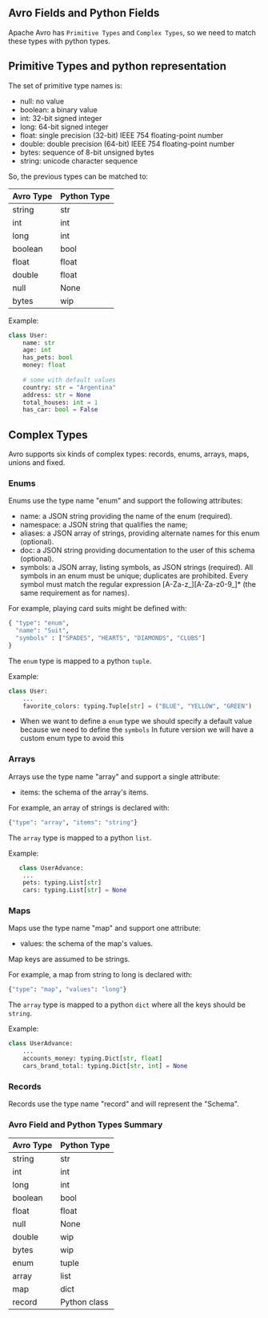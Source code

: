 ## Avro Fields and Python Fields

Apache Avro has `Primitive Types` and `Complex Types`, so we need to match these types with python types.

## Primitive Types and python representation

The set of primitive type names is:

* null: no value
* boolean: a binary value
* int: 32-bit signed integer
* long: 64-bit signed integer
* float: single precision (32-bit) IEEE 754 floating-point number
* double: double precision (64-bit) IEEE 754 floating-point number
* bytes: sequence of 8-bit unsigned bytes
* string: unicode character sequence

So, the previous types can be matched to:

| Avro Type | Python Type |
|-----------|-------------|
| string    |     str     |
| int       |     int     |
| long      |     int     |
| boolean   |     bool    |
| float     |     float   |
| double    |     float   |
| null      |     None    |
| bytes     |     wip     |

Example:

```python
class User:
    name: str
    age: int
    has_pets: bool
    money: float
    
    # some with default values
    country: str = "Argentina"
    address: str = None
    total_houses: int = 1
    has_car: bool = False
```


## Complex Types

Avro supports six kinds of complex types: records, enums, arrays, maps, unions and fixed.

### Enums

Enums use the type name "enum" and support the following attributes:

* name: a JSON string providing the name of the enum (required).
* namespace: a JSON string that qualifies the name;
* aliases: a JSON array of strings, providing alternate names for this enum (optional).
* doc: a JSON string providing documentation to the user of this schema (optional).
* symbols: a JSON array, listing symbols, as JSON strings (required). All symbols in an enum must be unique; duplicates are prohibited. Every symbol must match the regular expression [A-Za-z_][A-Za-z0-9_]* (the same requirement as for names).

For example, playing card suits might be defined with:

```python
{ "type": "enum",
  "name": "Suit",
  "symbols" : ["SPADES", "HEARTS", "DIAMONDS", "CLUBS"]
}
```

The `enum` type is mapped to a python `tuple`.

Example:

```python
class User:
    ...
    favorite_colors: typing.Tuple[str] = ("BLUE", "YELLOW", "GREEN")
```

* When we want to define a `enum` type we should specify a default value because we need to define the `symbols`
  In future version we will have a custom enum type to avoid this

### Arrays

Arrays use the type name "array" and support a single attribute:

* items: the schema of the array's items.

For example, an array of strings is declared with:

```python
{"type": "array", "items": "string"}
```

The `array` type is mapped to a python `list`.

Example:

```python
   class UserAdvance:
    ...
    pets: typing.List[str]
    cars: typing.List[str] = None
```

### Maps

Maps use the type name "map" and support one attribute:

* values: the schema of the map's values.

Map keys are assumed to be strings.

For example, a map from string to long is declared with:

```python
{"type": "map", "values": "long"}
```

The `array` type is mapped to a python `dict` where all the keys should be `string`.

Example:

```python
class UserAdvance:
    ...
    accounts_money: typing.Dict[str, float]
    cars_brand_total: typing.Dict[str, int] = None
```

### Records

Records use the type name "record" and will represent the "Schema".


### Avro Field and Python Types Summary

| Avro Type | Python Type |
|-----------|-------------|
| string    |     str     |
| int       |     int     |
| long      |     int     |
| boolean   |     bool    |
| float     |     float   |
| null      |     None    |
| double    |     wip     |
| bytes     |     wip     |
| enum      |     tuple   |
| array     |     list    |
| map       |     dict    |
| record    | Python class|


